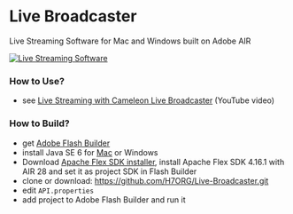# Live Broadcaster
Live Streaming Software for Mac and Windows built on Adobe AIR

[![Live Streaming Software](https://app.h7.org/cameleon/image/software/open-source_live-streaming-software.jpg "Live Broadcaster Software")](https://youtube.com/watch?v=tO3nz-MJ970)

### How to Use? ###

- see [Live Streaming with Cameleon Live Broadcaster](https://youtube.com/watch?v=tO3nz-MJ970) (YouTube video)

### How to Build? ###
- get [Adobe Flash Builder](https://helpx.adobe.com/creative-cloud/kb/creative-cloud-apps-download.html)
- install Java SE 6 for [Mac](https://support.apple.com/kb/DL1572?locale=en_US) or Windows
- Download [Apache Flex SDK installer](http://flex.apache.org/installer.html), install Apache Flex SDK 4.16.1 with AIR 28 and set it as project SDK in Flash Builder
- clone or download: https://github.com/H7ORG/Live-Broadcaster.git
- edit `API.properties`
- add project to Adobe Flash Builder and run it
